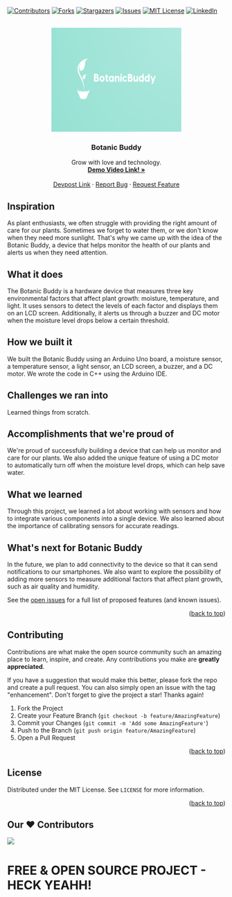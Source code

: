 


<!-- PROJECT SHIELDS -->
<!--
*** I'm using markdown "reference style" links for readability.
*** Reference links are enclosed in brackets [ ] instead of parentheses ( ).
*** See the bottom of this document for the declaration of the reference variables
*** for contributors-url, forks-url, etc. This is an optional, concise syntax you may use.
*** https://www.markdownguide.org/basic-syntax/#reference-style-links
-->
[![Contributors][contributors-shield]][contributors-url]
[![Forks][forks-shield]][forks-url]
[![Stargazers][stars-shield]][stars-url]
[![Issues][issues-shield]][issues-url]
[![MIT License][license-shield]][license-url]
[![LinkedIn][linkedin-shield]][linkedin-url]



<!-- PROJECT LOGO -->
<br />
<div align="center">
  <a href="https://github.com/arncv/BotanicBuddy">
    <img src="assets/logo.png" alt="Logo" width="300" height="240">
  </a>

<h3 align="center">Botanic Buddy</h3>

  <p align="center">
    Grow with love and technology.
    <br />
    <a href="https://www.youtube.com/watch?v=SfHPnzGl8rc"><strong>Demo Video Link! »</strong></a>
    <br />
    <br />
    <a href="https://devpost.com/software/plantpal">Devpost Link</a>
    ·
    <a href="https://github.com/arncv/BotanicBuddy/issues">Report Bug</a>
    ·
    <a href="https://github.com/arncv/BotanicBuddy/issues">Request Feature</a>
  </p>
</div>






## Inspiration
As plant enthusiasts, we often struggle with providing the right amount of care for our plants. Sometimes we forget to water them, or we don't know when they need more sunlight. That's why we came up with the idea of the  Botanic Buddy, a device that helps monitor the health of our plants and alerts us when they need attention.

## What it does
The  Botanic Buddy is a hardware device that measures three key environmental factors that affect plant growth: moisture, temperature, and light. It uses sensors to detect the levels of each factor and displays them on an LCD screen. Additionally, it alerts us through a buzzer and DC motor when the moisture level drops below a certain threshold.

## How we built it
We built the Botanic Buddy using an Arduino Uno board, a moisture sensor, a temperature sensor, a light sensor, an LCD screen, a buzzer, and a DC motor. We wrote the code in C++ using the Arduino IDE.

## Challenges we ran into
Learned things from scratch.

## Accomplishments that we're proud of
We're proud of successfully building a device that can help us monitor and care for our plants. We also added the unique feature of using a DC motor to automatically turn off when the moisture level drops, which can help save water.

## What we learned
Through this project, we learned a lot about working with sensors and how to integrate various components into a single device. We also learned about the importance of calibrating sensors for accurate readings.

## What's next for Botanic Buddy
In the future, we plan to add connectivity to the device so that it can send notifications to our smartphones. We also want to explore the possibility of adding more sensors to measure additional factors that affect plant growth, such as air quality and humidity.




See the [open issues](https://github.com/arncv/BotanicBuddy/issues) for a full list of proposed features (and known issues).

<p align="right">(<a href="#readme-top">back to top</a>)</p>



<!-- CONTRIBUTING -->
## Contributing

Contributions are what make the open source community such an amazing place to learn, inspire, and create. Any contributions you make are **greatly appreciated**.

If you have a suggestion that would make this better, please fork the repo and create a pull request. You can also simply open an issue with the tag "enhancement".
Don't forget to give the project a star! Thanks again!

1. Fork the Project
2. Create your Feature Branch (`git checkout -b feature/AmazingFeature`)
3. Commit your Changes (`git commit -m 'Add some AmazingFeature'`)
4. Push to the Branch (`git push origin feature/AmazingFeature`)
5. Open a Pull Request

<p align="right">(<a href="#readme-top">back to top</a>)</p>



<!-- LICENSE -->
## License

Distributed under the MIT License. See `LICENSE` for more information.

<p align="right">(<a href="#readme-top">back to top</a>)</p>



## Our ♥️ Contributors

<a href="https://github.com/refinedev/refine/graphs/contributors">
  <img src="https://contrib.rocks/image?repo=arncv/BotanicBuddy" />
</a>








# FREE & OPEN SOURCE PROJECT - HECK YEAHH!


<!-- MARKDOWN LINKS & IMAGES -->
<!-- https://www.markdownguide.org/basic-syntax/#reference-style-links -->
[contributors-shield]: https://img.shields.io/github/contributors/arncv/BotanicBuddy.svg?style=for-the-badge
[contributors-url]: https://github.com/arncv/BotanicBuddy/graphs/contributors
[forks-shield]: https://img.shields.io/github/forks/arncv/BotanicBuddy.svg?style=for-the-badge
[forks-url]: https://github.com/arncv/BotanicBuddy/network/members
[stars-shield]: https://img.shields.io/github/stars/arncv/BotanicBuddy.svg?style=for-the-badge
[stars-url]:https://github.com/arncv/BotanicBuddy/stargazers
[issues-shield]: https://img.shields.io/github/issues/arncv/BotanicBuddy.svg?style=for-the-badge
[issues-url]: https://github.com/arncv/BotanicBuddy/issues
[license-shield]: https://img.shields.io/github/license/arncv/BotanicBuddy.svg?style=for-the-badge
[license-url]: https://github.com/arncv/BotanicBuddy/blob/master/LICENSE
[linkedin-shield]: https://img.shields.io/badge/-LinkedIn-black.svg?style=for-the-badge&logo=linkedin&colorB=555
[linkedin-url]: https://linkedin.com/in/arnvgl
[product-screenshot]: assets/img/brand/screenshot.png
